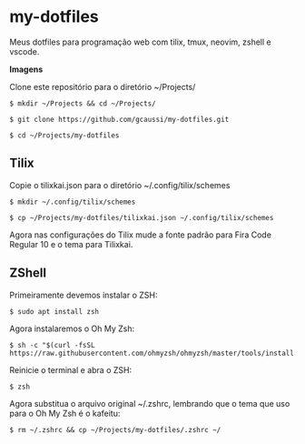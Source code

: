 # my-dotfiles

Meus dotfiles para programação web com tilix, tmux, neovim, zshell e vscode.

**Imagens**

Clone este repositório para o diretório ~/Projects/

```
$ mkdir ~/Projects && cd ~/Projects/

$ git clone https://github.com/gcaussi/my-dotfiles.git

$ cd ~/Projects/my-dotfiles
```

## Tilix

Copie o tilixkai.json para o diretório ~/.config/tilix/schemes

```
$ mkdir ~/.config/tilix/schemes

$ cp ~/Projects/my-dotfiles/tilixkai.json ~/.config/tilix/schemes
```

Agora nas configurações do Tilix mude a fonte padrão para Fira Code Regular 10 e o tema para Tilixkai.

## ZShell

Primeiramente devemos instalar o ZSH:

```
$ sudo apt install zsh
```

Agora instalaremos o Oh My Zsh:

```
$ sh -c "$(curl -fsSL https://raw.githubusercontent.com/ohmyzsh/ohmyzsh/master/tools/install.sh)"
```

Reinicie o terminal e abra o ZSH:

```
$ zsh
```

Agora substitua o arquivo original ~/.zshrc, lembrando que o tema que uso para o Oh My Zsh é o kafeitu:

```
$ rm ~/.zshrc && cp ~/Projects/my-dotfiles/.zshrc ~/
```

